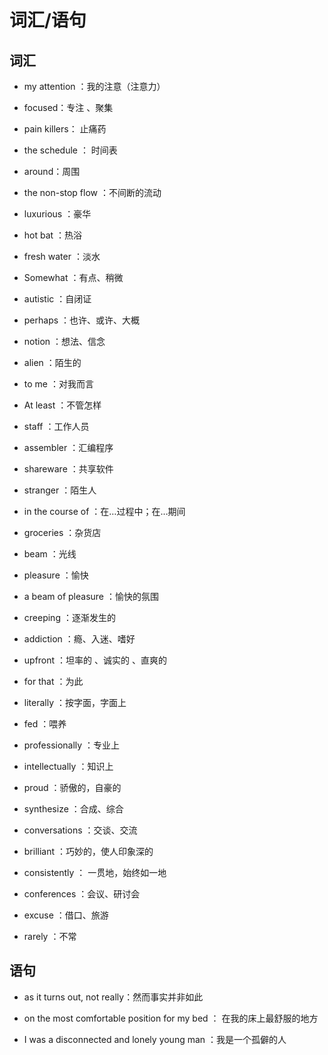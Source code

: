 # 词汇/语句

## 词汇

- my attention ：我的注意（注意力）

- focused：专注 、聚集

- pain killers： 止痛药

- the schedule ： 时间表

- around：周围

- the non-stop flow ：不间断的流动

- luxurious ：豪华

- hot bat ：热浴

- fresh water ：淡水

- Somewhat ：有点、稍微

- autistic ：自闭证

- perhaps ：也许、或许、大概

- notion ：想法、信念

- alien ：陌生的

- to me ：对我而言

- At least ：不管怎样

- staff ：工作人员

- assembler ：汇编程序

- shareware ：共享软件

- stranger ：陌生人

- in the course of ：在…过程中；在…期间

- groceries ：杂货店

- beam ：光线

- pleasure ：愉快

- a beam of pleasure ：愉快的氛围

- creeping ：逐渐发生的

- addiction ：瘾、入迷、嗜好

- upfront ：坦率的 、诚实的 、直爽的

- for that ：为此

- literally ：按字面，字面上

- fed ：喂养

- professionally ：专业上

- intellectually ：知识上

- proud ：骄傲的，自豪的

- synthesize ：合成、综合

- conversations ：交谈、交流

- brilliant ：巧妙的，使人印象深的

- consistently ： 一贯地，始终如一地

- conferences ：会议、研讨会

- excuse ：借口、旅游

- rarely ：不常

## 语句

- as it turns out, not really：然而事实并非如此

- on the most comfortable position for my bed ： 在我的床上最舒服的地方

- I was a disconnected and lonely young man ：我是一个孤僻的人
